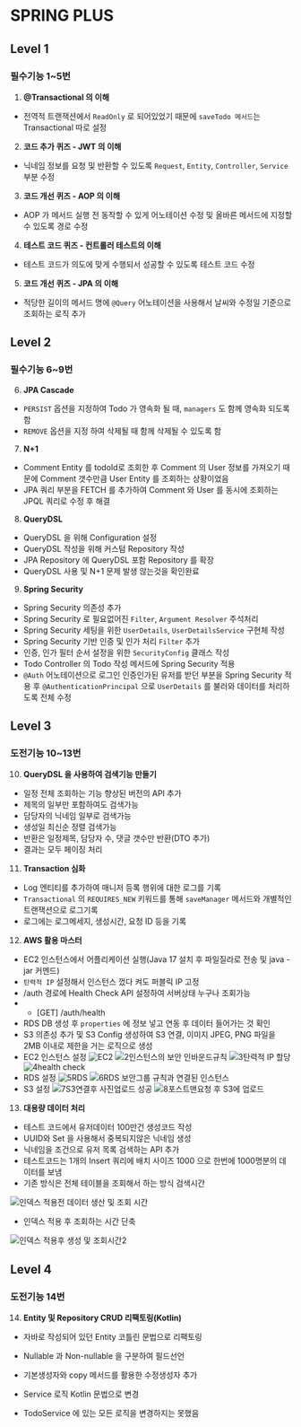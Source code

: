 # SPRING PLUS

## Level 1
### 필수기능 1~5번
1. **@Transactional 의 이해**
- 전역적 트랜잭션에서 `ReadOnly` 로 되어있었기 때문에 `saveTodo 메서드`는 Transactional 따로 설정

2. **코드 추가 퀴즈 - JWT 의 이해**
- 닉네임 정보를 요청 및 반환할 수 있도록 `Request`, `Entity`, `Controller`, `Service` 부분 수정

3. **코드 개선 퀴즈 - AOP 의 이해**
- AOP 가 메서드 실행 전 동작할 수 있게 어노테이션 수정 및 올바른 메서드에 지정할 수 있도록 경로 수정

4. **테스트 코드 퀴즈 - 컨트롤러 테스트의 이해**
- 테스트 코드가 의도에 맞게 수행되서 성공할 수 있도록 테스트 코드 수정

5. **코드 개선 퀴즈 - JPA 의 이해**
- 적당한 길이의 메서드 명에 `@Query` 어노테이션을 사용해서 날씨와 수정일 기준으로 조회하는 로직 추가

## Level 2
### 필수기능 6~9번
6. **JPA Cascade**
- `PERSIST` 옵션을 지정하여 Todo 가 영속화 될 때, `managers` 도 함께 영속화 되도록 함
- `REMOVE` 옵션을 지정 하여 삭제될 때 함께 삭제될 수 있도록 함

7. **N+1**
- Comment Entity 를 todoId로 조회한 후 Comment 의 User 정보를 가져오기 때문에 Comment 갯수만큼 User Entity 를 조회하는 상황이었음
- JPA 쿼리 부분을 FETCH 를 추가하여 Comment 와 User 를 동시에 조회하는 JPQL 쿼리로 수정 후 해결

8. **QueryDSL**
- QueryDSL 을 위해 Configuration 설정
- QueryDSL 작성을 위해 커스텀 Repository 작성
- JPA Repository 에 QueryDSL 포함 Repository 를 확장
- QueryDSL 사용 및 N+1 문제 발생 않는것을 확인완료

9. **Spring Security**
- Spring Security 의존성 추가
- Spring Security 로 필요없어진 `Filter`, `Argument Resolver` 주석처리
- Spring Security 세팅을 위한 `UserDetails`, `UserDetailsService` 구현체 작성
- Spring Security 기반 인증 및 인가 처리 `Filter` 추가
- 인증, 인가 필터 순서 설정을 위한 `SecurityConfig` 클래스 작성
- Todo Controller 의 Todo 작성 메서드에 Spring Security 적용
- `@Auth` 어노테이션으로 로그인 인증인가된 유저를 받던 부분을 Spring Security 적용 후 `@AuthenticationPrincipal` 으로 `UserDetails` 를 불러와 데이터를 처리하도록 전체 수정

## Level 3
### 도전기능 10~13번

10. **QueryDSL 을 사용하여 검색기능 만들기**
- 일정 전체 조회하는 기능 향상된 버전의 API 추가
- 제목의 일부만 포함하여도 검색가능
- 담당자의 닉네임 일부로 검색가능
- 생성일 최신순 정렬 검색가능
- 반환은 일정제목, 담당자 수, 댓글 갯수만 반환(DTO 추가)
- 결과는 모두 페이징 처리

11. **Transaction 심화**
- Log 엔티티를 추가하여 매니저 등록 행위에 대한 로그를 기록
- `Transactional` 의 `REQUIRES_NEW` 키워드를 통해 `saveManager` 메서드와 개별적인 트랜잭션으로 로그기록
- 로그에는 로그메세지, 생성시간, 요청 ID 등을 기록

12. **AWS 활용 마스터**
- EC2 인스턴스에서 어플리케이션 실행(Java 17 설치 후 파일질라로 전송 및 java -jar 커멘드)
- `탄력적 IP` 설정해서 인스턴스 껐다 켜도 퍼블릭 IP 고정
- /auth 경로에 Health Check API 설정하여 서버상태 누구나 조회가능
- - [GET] /auth/health
- RDS DB 생성 후 `properties` 에 정보 넣고 연동 후 데이터 들어가는 것 확인
- S3 의존성 추가 및 S3 Config 생성하여 S3 연결, 이미지 JPEG, PNG 파일을 2MB 이내로 제한을 거는 로직으로 생성
- EC2 인스턴스 설정
![EC2](https://github.com/user-attachments/assets/0a2d9f8f-a801-42ef-9a1a-ad071bfe3c24)
![2인스턴스의 보안 인바운드규칙](https://github.com/user-attachments/assets/159a797f-c64c-453a-a0b1-e2fb3d4f25b9)
![3탄력적 IP 할당](https://github.com/user-attachments/assets/ab57d3e0-620e-4972-b15e-fe02c0c669c6)
![4health check](https://github.com/user-attachments/assets/f7c0bc0e-9e2b-46b8-b019-cd6be3ab9273)
- RDS 설정
![5RDS](https://github.com/user-attachments/assets/5a573549-3db0-45b2-8399-0d2b6e3b7854)
![6RDS 보안그룹 규칙과 연결된 인스턴스](https://github.com/user-attachments/assets/532cad66-6faa-404c-84e0-85485d82a142)
- S3 설정
![7S3연결후 사진업로드 성공](https://github.com/user-attachments/assets/6e30c4d5-52f9-4660-9f2b-68cc4eb0ce36)
![8포스트맨요청 후 S3에 업로드](https://github.com/user-attachments/assets/6968a7be-091b-4385-a659-282682ee0cba)


13. **대용량 데이터 처리**
- 테스트 코드에서 유저데이터 100만건 생성코드 작성
- UUID와 Set 을 사용해서 중복되지않은 닉네임 생성
- 닉네임을 조건으로 유저 목록 검색하는 API 추가
- 테스트코드는 1개의 Insert 쿼리에 배치 사이즈 1000 으로 한번에 1000명분의 데이터를 보냄
- 기존 방식은 전체 테이블을 조회해서 하는 방식 검색시간

![인덱스 적용전 데이터 생산 및 조회 시간](https://github.com/user-attachments/assets/8b977a03-1475-4ee2-89a4-5d387437825e)

- 인덱스 적용 후 조회하는 시간 단축

![인덱스 적용후 생성 및 조회시간2](https://github.com/user-attachments/assets/b849acb8-eab2-4b4f-8d9d-1aa99cbfb2ed)

## Level 4
### 도전기능 14번
14. **Entity 및 Repository CRUD 리팩토링(Kotlin)**
- 자바로 작성되어 있던 Entity 코틀린 문법으로 리팩토링
- Nullable 과 Non-nullable 을 구분하여 필드선언
- 기본생성자와 copy 메서드를 활용한 수정생성자 추가
- Service 로직 Kotlin 문법으로 변경

- TodoService 에 있는 모든 로직을 변경하지는 못했음
